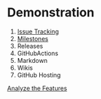 # Demonstration

1. [Issue Tracking](https://github.com/Timo-Gimmi-Buhler/Presenting-GBS-GitHub/issues/1)
2. [Milestones](https://github.com/Timo-Gimmi-Buhler/Presenting-GBS-GitHub/milestone/2)
3. Releases
4. GitHubActions
5. Markdown
6. Wikis
7. GitHub Hosting

[Analyze the Features](./Analyze.md)
